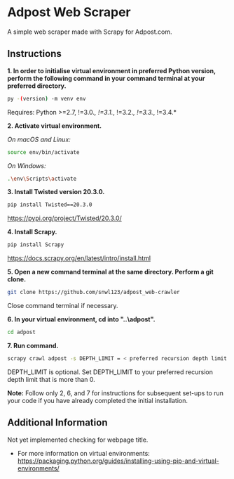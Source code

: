 # Adpost Web Scraper
  
A simple web scraper made with Scrapy for Adpost.com.

## Instructions

**1. In order to initialise virtual environment in preferred Python version, perform the following command in your command terminal at your preferred directory.**  
  
```sh
py -(version) -m venv env  
```  
  
Requires: Python >=2.7, !=3.0.*, !=3.1.*, !=3.2.*, !=3.3.*, !=3.4.*  
  

**2. Activate virtual environment.**  

*On macOS and Linux:*  
```sh
source env/bin/activate
```  

*On Windows:*  
```sh
.\env\Scripts\activate
```
  
  
**3. Install Twisted version 20.3.0.**  
  
```sh
pip install Twisted==20.3.0
```  
   
https://pypi.org/project/Twisted/20.3.0/
  
  
**4. Install Scrapy.**  
  
```sh
pip install Scrapy
```  
   
https://docs.scrapy.org/en/latest/intro/install.html
  
  
**5. Open a new command terminal at the same directory. Perform a git clone.**
```sh
git clone https://github.com/snwl123/adpost_web-crawler
```
Close command terminal if necessary.  
  

**6. In your virtual environment, cd into "..\adpost\".**  
```sh
cd adpost
```
  
  
**7. Run command.**  
```sh
scrapy crawl adpost -s DEPTH_LIMIT = < preferred recursion depth limit (integer) >
```
DEPTH_LIMIT is optional. Set DEPTH_LIMIT to your preferred recursion depth limit that is more than 0.
  
  
**Note:** Follow only 2, 6, and 7 for instructions for subsequent set-ups to run your code if you have already completed the initial installation.  
  
  
## Additional Information
  
Not yet implemented checking for webpage title.
  
-  For more information on virtual environments:   
   https://packaging.python.org/guides/installing-using-pip-and-virtual-environments/  



